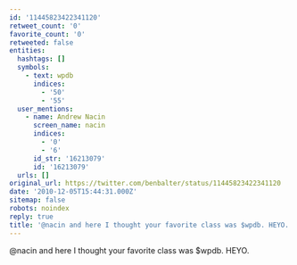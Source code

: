 ```yaml
---
id: '11445823422341120'
retweet_count: '0'
favorite_count: '0'
retweeted: false
entities:
  hashtags: []
  symbols:
    - text: wpdb
      indices:
        - '50'
        - '55'
  user_mentions:
    - name: Andrew Nacin
      screen_name: nacin
      indices:
        - '0'
        - '6'
      id_str: '16213079'
      id: '16213079'
  urls: []
original_url: https://twitter.com/benbalter/status/11445823422341120
date: '2010-12-05T15:44:31.000Z'
sitemap: false
robots: noindex
reply: true
title: '@nacin and here I thought your favorite class was $wpdb. HEYO.'
---
```


@nacin and here I thought your favorite class was $wpdb. HEYO.